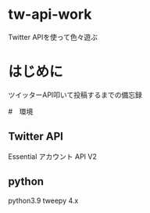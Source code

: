 # tw-api-work
Twitter APIを使って色々遊ぶ

# はじめに
ツイッターAPI叩いて投稿するまでの備忘録

#　環境

## Twitter API
Essential アカウント
API V2

## python
python3.9
tweepy 4.x
